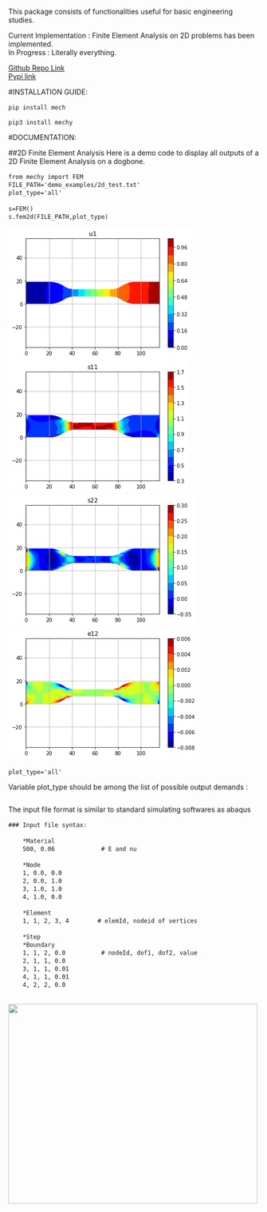 This package consists of functionalities useful for basic engineering studies.

Current Implementation : Finite Element Analysis on 2D problems has been implemented.\
In Progress : Literally everything.

[Github Repo Link](https://github.com/sayanbiswas023/mechy)\
[Pypi link](https://pypi.org/project/mechy/)

#INSTALLATION GUIDE:

```
pip install mech
```
```
pip3 install mechy
```

#DOCUMENTATION:

##2D Finite Element Analysis
Here is a demo code to display all outputs of a 2D Finite Element Analysis on a dogbone.

```
from mechy import FEM
FILE_PATH='demo_examples/2d_test.txt'
plot_type='all'

s=FEM()
s.fem2d(FILE_PATH,plot_type)
```

![Displacement_X](https://raw.githubusercontent.com/sayanbiswas023/mechy/master/mechy/images/u1.png)
![stress_11](https://raw.githubusercontent.com/sayanbiswas023/mechy/master/mechy/images/s11.png)
![stress_22](https://raw.githubusercontent.com/sayanbiswas023/mechy/master/mechy/images/s22.png)
![strain_12](https://raw.githubusercontent.com/sayanbiswas023/mechy/master/mechy/images/e12.png)


```
plot_type='all'
```
Variable plot_type should be among the list of possible output demands :
``` ['u1','u2','s11','s22','s12','e11','e22','e12','all'] 
```

The input file format is similar to standard simulating softwares as abaqus

```
### Input file syntax:

    *Material
    500, 0.06             # E and nu
    
    *Node
    1, 0.0, 0.0
    2, 0.0, 1.0
    3, 1.0, 1.0
    4, 1.0, 0.0
    
    *Element
    1, 1, 2, 3, 4        # elemId, nodeid of vertices
    
    *Step
    *Boundary
    1, 1, 2, 0.0          # nodeId, dof1, dof2, value
    2, 1, 1, 0.0
    3, 1, 1, 0.01
    4, 1, 1, 0.01
    4, 2, 2, 0.0
```

<br>

<img src="https://media.tenor.com/rJ4wiVqdmcAAAAAC/sponge-bob-hammer.gif" width="500" height="400">
